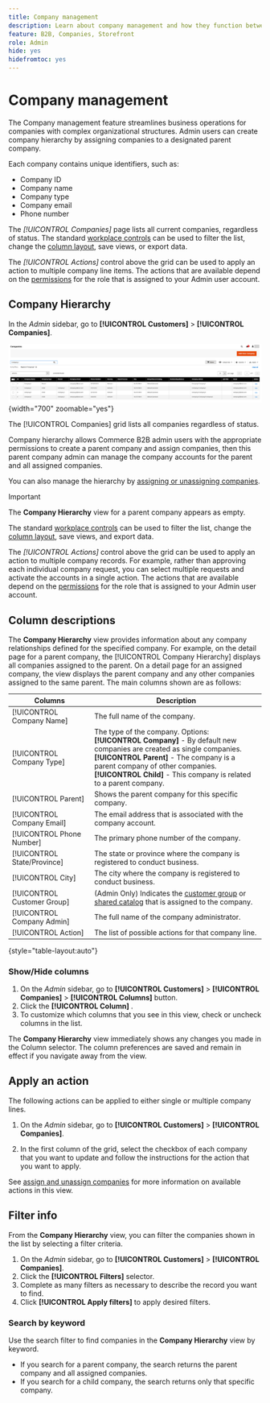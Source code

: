 ```yaml
---
title: Company management
description: Learn about company management and how they function between companies in B2B.
feature: B2B, Companies, Storefront
role: Admin
hide: yes
hidefromtoc: yes
---
```


# Company management

The Company management feature streamlines business operations for companies with complex organizational structures. Admin users can create company hierarchy by assigning companies to a designated parent company.

Each company contains unique identifiers, such as:

* Company ID
* Company name
* Company type
* Company email
* Phone number

The _[!UICONTROL Companies]_ page lists all current companies, regardless of status. The standard [workplace controls](../getting-started/admin-workspace.md) can be used to filter the list, change the [column layout](../getting-started/admin-grid-controls.md), save views, or export data.

The _[!UICONTROL Actions]_ control above the grid can be used to apply an action to multiple company line items. The actions that are available depend on the [permissions](../systems/permissions.md) for the role that is assigned to your Admin user account.

## Company Hierarchy

In the _Admin_ sidebar, go to **[!UICONTROL Customers]** > **[!UICONTROL Companies]**.

![Companies Grid](./assets/companies-grid-view.png){width="700" zoomable="yes"}

The [!UICONTROL Companies] grid lists all companies regardless of status. 

Company hierarchy allows Commerce B2B admin users with the appropriate permissions to create a parent company  and assign companies, then this parent company admin can manage the company accounts for the parent and all assigned companies.

You can also manage the hierarchy by [assigning or unassigning companies](assign-companies.md).

>[!IMPORTANT]
>
> The **Company Hierarchy** view for a parent company appears as empty.

The standard [workplace controls](../getting-started/admin-workspace.md) can be used to filter the list, change the [column layout](../getting-started/admin-grid-controls.md), save views, and export data.

The _[!UICONTROL Actions]_ control above the grid can be used to apply an action to multiple company records. For example, rather than approving each individual company request, you can select multiple requests and activate the accounts in a single action. The actions that are available depend on the [permissions](../systems/permissions.md) for the role that is assigned to your Admin user account.

## Column descriptions

The **Company Hierarchy** view provides information about any company relationships defined for the specified company. For example, on the detail page for a parent company, the [!UICONTROL Company Hierarchy] displays all companies assigned to the parent. On a detail page for an assigned company, the view displays the parent company and any other companies assigned to the same parent.  The main columns shown are as follows:

|Columns|Description|
|--- |--- |
|[!UICONTROL Company Name]|The full name of the company.|
|[!UICONTROL Company Type]|The type of the company. Options: <br/>**[!UICONTROL Company]** - By default new companies are created as single companies. <br/>**[!UICONTROL Parent]** - The company is a parent company of other companies. <br/>**[!UICONTROL Child]** - This company is related to a parent company.|
|[!UICONTROL Parent]|Shows the parent company for this specific company.|
|[!UICONTROL Company Email]|The email address that is associated with the company account.|
|[!UICONTROL Phone Number]|The primary phone number of the company.|
|[!UICONTROL State/Province]|The state or province where the company is registered to conduct business.|
|[!UICONTROL City]|The city where the company is registered to conduct business.|
|[!UICONTROL Customer Group]|(Admin Only) Indicates the [customer group](../customers/customer-groups.md) or [shared catalog](catalog-shared.md) that is assigned to the company.|
|[!UICONTROL Company Admin]|The full name of the company administrator.|
|[!UICONTROL Action]|The list of possible actions for that company line.|

{style="table-layout:auto"}

### Show/Hide columns

1. On the _Admin_ sidebar, go to **[!UICONTROL Customers]** > **[!UICONTROL Companies]** > **[!UICONTROL Columns]** button.
1. Click the **[!UICONTROL Column]** .
1. To customize which columns that you see in this view, check or uncheck columns in the list.

The **Company Hierarchy** view immediately shows any changes you made in the Column selector. The column preferences are saved and remain in effect if you navigate away from the view.

## Apply an action

The following actions can be applied to either single or multiple company lines.

1. On the _Admin_ sidebar, go to **[!UICONTROL Customers]** > **[!UICONTROL Companies]**.

1. In the first column of the grid, select the checkbox of each company that you want to update and follow the instructions for the action that you want to apply.

See [assign and unassign companies](assign-companies.md) for more information on available actions in this view.

## Filter info

From the **Company Hierarchy** view, you can filter the companies shown in the list by selecting a filter criteria.

1. On the _Admin_ sidebar, go to **[!UICONTROL Customers]** > **[!UICONTROL Companies]**.
1. Click the **[!UICONTROL Filters]** selector.
1. Complete as many filters as necessary to describe the record you want to find.
1. Click **[!UICONTROL Apply filters]** to apply desired filters.

### Search by keyword

Use the search filter to find companies in the **Company Hierarchy** view by keyword.

* If you search for a parent company, the search returns the parent company and all assigned companies.
* If you search for a child company, the search returns only that specific company.
